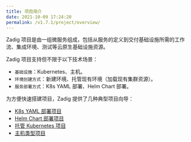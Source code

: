 ```yaml
---
title: 项目简介
date: 2021-10-09 17:24:20
permalink: /v1.7.1/project/overview/
---
```

Zadig 项目是由一组微服务组成，包括从服务的定义到交付基础设施所需的工作流、集成环境、测试等云原生基础设施资源。

Zadig 项目支持但不限于以下技术场景：
- `基础设施`：Kubernetes、主机。
- `环境创建方式`：新建环境、托管现有环境（加载现有集群资源）。
- `服务部署方式`：K8s YAML 部署、Helm Chart 部署。

为方便快速搭建项目，Zadig 提供了几种典型项目向导：
* [K8s YAML 部署项目](/v1.7.1/project/k8s-yaml/)
* [Helm Chart 部署项目](/v1.7.1/project/helm-chart/)
* [托管 Kubernetes 项目](/v1.7.1/project/host-k8s-resources/)
* [主机类型项目](/v1.7.1/project/vm/)